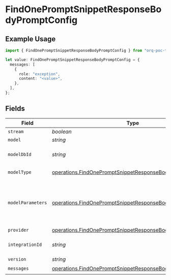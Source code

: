 # FindOnePromptSnippetResponseBodyPromptConfig

## Example Usage

```typescript
import { FindOnePromptSnippetResponseBodyPromptConfig } from "orq-poc-typescript-multi-env-version/models/operations";

let value: FindOnePromptSnippetResponseBodyPromptConfig = {
  messages: [
    {
      role: "exception",
      content: "<value>",
    },
  ],
};
```

## Fields

| Field                                                                                                                                    | Type                                                                                                                                     | Required                                                                                                                                 | Description                                                                                                                              |
| ---------------------------------------------------------------------------------------------------------------------------------------- | ---------------------------------------------------------------------------------------------------------------------------------------- | ---------------------------------------------------------------------------------------------------------------------------------------- | ---------------------------------------------------------------------------------------------------------------------------------------- |
| `stream`                                                                                                                                 | *boolean*                                                                                                                                | :heavy_minus_sign:                                                                                                                       | N/A                                                                                                                                      |
| `model`                                                                                                                                  | *string*                                                                                                                                 | :heavy_minus_sign:                                                                                                                       | N/A                                                                                                                                      |
| `modelDbId`                                                                                                                              | *string*                                                                                                                                 | :heavy_minus_sign:                                                                                                                       | The id of the resource                                                                                                                   |
| `modelType`                                                                                                                              | [operations.FindOnePromptSnippetResponseBodyModelType](../../models/operations/findonepromptsnippetresponsebodymodeltype.md)             | :heavy_minus_sign:                                                                                                                       | The type of the model                                                                                                                    |
| `modelParameters`                                                                                                                        | [operations.FindOnePromptSnippetResponseBodyModelParameters](../../models/operations/findonepromptsnippetresponsebodymodelparameters.md) | :heavy_minus_sign:                                                                                                                       | Model Parameters: Not all parameters apply to every model                                                                                |
| `provider`                                                                                                                               | [operations.FindOnePromptSnippetResponseBodyProvider](../../models/operations/findonepromptsnippetresponsebodyprovider.md)               | :heavy_minus_sign:                                                                                                                       | N/A                                                                                                                                      |
| `integrationId`                                                                                                                          | *string*                                                                                                                                 | :heavy_minus_sign:                                                                                                                       | The id of the resource                                                                                                                   |
| `version`                                                                                                                                | *string*                                                                                                                                 | :heavy_minus_sign:                                                                                                                       | N/A                                                                                                                                      |
| `messages`                                                                                                                               | [operations.FindOnePromptSnippetResponseBodyMessages](../../models/operations/findonepromptsnippetresponsebodymessages.md)[]             | :heavy_check_mark:                                                                                                                       | N/A                                                                                                                                      |